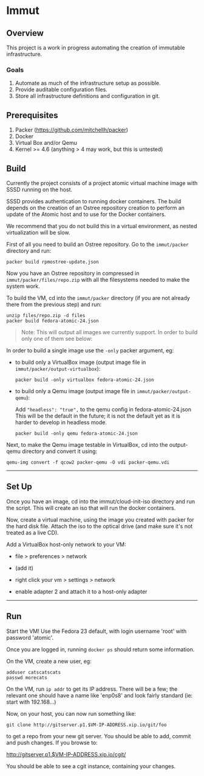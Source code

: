 # Immut

## Overview

This project is a work in progress automating the creation of immutable
infrastructure.

### Goals

1. Automate as much of the infrastructure setup as possible.
2. Provide auditable configuration files.
3. Store all infrastructure definitions and configuration in git.

## Prerequisites

1. Packer (https://github.com/mitchellh/packer)
2. Docker
3. Virtual Box and/or Qemu
4. Kernel >= 4.6 (anything > 4 may work, but this is untested)

## Build

Currently the project consists of a project atomic virtual machine image with
SSSD running on the host. 

SSSD provides authentication to running docker containers. The build depends
on the creation of an Ostree repository creation to perform an update of the
Atomic host and to use for the Docker containers.

We recommend that you do not build this in a virtual environment, as nested
virtualization will be slow.

First of all you need to build an Ostree repository. Go to the
`immut/packer` directory and run:

    packer build rpmostree-update.json

Now you have an Ostree repository in compressed in `immut/packer/files/repo.zip`
with all the filesystems needed to make the system work.

To build the VM, cd into the `immut/packer` directory (if you are not already
there from the previous step) and run:

    unzip files/repo.zip -d files
    packer build fedora-atomic-24.json

> Note: This will output all images we currently support. In order to build
> only one of them see below:


In order to build a single image use the `-only` packer argument, eg:

*   to build only a VirtualBox image (output image file in `immut/packer/output-virtualbox`):

        packer build -only virtualbox fedora-atomic-24.json

*   to build only a Qemu image (output image file in `immut/packer/output-qemu`):

    Add `"headless": "true",` to the qemu config in fedora-atomic-24.json
    This will be the default in the future; it is not the default yet
    as it is harder to develop in headless mode.

        packer build -only qemu fedora-atomic-24.json

Next, to make the Qemu image testable in VirtualBox, cd into the
output-qemu directory and convert it using:

    qemu-img convert -f qcow2 packer-qemu -O vdi packer-qemu.vdi

---

## Set Up

Once you have an image, cd into the immut/cloud-init-iso directory and run
the script. This will create an iso that will run the docker containers.

Now, create a virtual machine, using the image you created with packer for the
hard disk file. Attach the iso to the optical drive (and make sure it's not
treated as a live CD).

Add a VirtualBox host-only network to your VM:

* file > preferences > network

* (add it)

* right click your vm > settings > network

* enable adapter 2 and attach it to a host-only adapter

---

## Run

Start the VM! Use the Fedora 23 default, with login username 'root' with
password 'atomic'.

Once you are logged in, running `docker ps` should return some information.

On the VM, create a new user, eg:

    adduser catscatscats
    passwd morecats

On the VM, run `ip addr` to get its IP address. There will be a few; the
relevant one should have a name like 'enp0s8' and look fairly standard
(ie: start with 192.168...)

Now, on your host, you can now run something like: 

    git clone http://gitserver.p1.$VM-IP-ADDRESS.xip.io/git/foo

to get a repo from your new git server. You should be able to add, commit
and push changes. If you browse to:

  http://gitserver.p1.$VM-IP-ADDRESS.xip.io/cgit/

You should be able to see a cgit instance, containing your changes.
